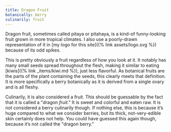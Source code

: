 ```yaml
---
title: Dragon Fruit
botanically: berry
culinarily: fruit
---
```

Dragon fruit, sometimes called pitaya or pitahaya, is a kind-of funny-looking fruit grown in more tropical climates. I also use a poorly-drawn representation of it in [my logo for this site]({% link assets/logo.svg %}) because of its odd spikes.

This is pretty obviously a fruit regardless of how you look at it. It notably has many small seeds spread throughout the flesh, making it similar to eating [kiwis]({% link _items/kiwi.md %}), just less flavorful. As botanical fruits are the parts of the plant containing the seeds, this clearly meets that definition. It is more specifically a berry botanically as it is derived from a single ovary and is all fleshy.

Culinarily, it is also considered a fruit. This should be guessable by the fact that it is called a "dragon *fruit*." It is sweet and colorful and eaten raw. It is not considered a berry culinarily though. If nothing else, this is because it’s huge compared to what we consider berries, but its thick, not-very-edible skin certainly does not help. You could have guessed this again though, because it’s not called the "dragon berry."
